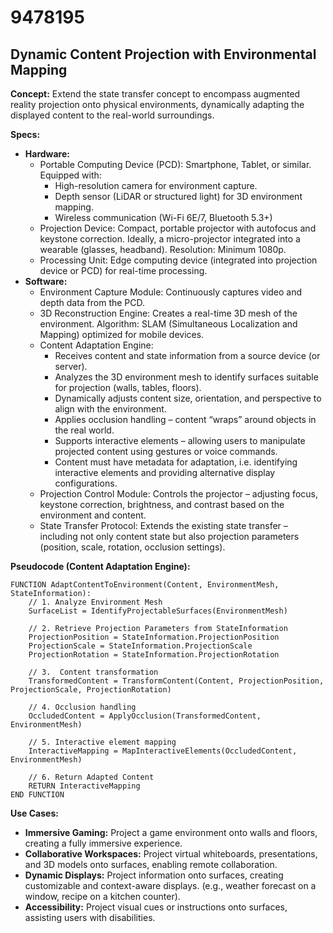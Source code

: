 # 9478195

## Dynamic Content Projection with Environmental Mapping

**Concept:** Extend the state transfer concept to encompass augmented reality projection onto physical environments, dynamically adapting the displayed content to the real-world surroundings.

**Specs:**

*   **Hardware:**
    *   Portable Computing Device (PCD): Smartphone, Tablet, or similar. Equipped with:
        *   High-resolution camera for environment capture.
        *   Depth sensor (LiDAR or structured light) for 3D environment mapping.
        *   Wireless communication (Wi-Fi 6E/7, Bluetooth 5.3+)
    *   Projection Device: Compact, portable projector with autofocus and keystone correction. Ideally, a micro-projector integrated into a wearable (glasses, headband). Resolution: Minimum 1080p.
    *   Processing Unit: Edge computing device (integrated into projection device or PCD) for real-time processing.
*   **Software:**
    *   Environment Capture Module: Continuously captures video and depth data from the PCD.
    *   3D Reconstruction Engine: Creates a real-time 3D mesh of the environment.  Algorithm: SLAM (Simultaneous Localization and Mapping) optimized for mobile devices.
    *   Content Adaptation Engine:
        *   Receives content and state information from a source device (or server).
        *   Analyzes the 3D environment mesh to identify surfaces suitable for projection (walls, tables, floors).
        *   Dynamically adjusts content size, orientation, and perspective to align with the environment.
        *   Applies occlusion handling – content “wraps” around objects in the real world.
        *   Supports interactive elements – allowing users to manipulate projected content using gestures or voice commands.
        *   Content must have metadata for adaptation, i.e. identifying interactive elements and providing alternative display configurations.
    *   Projection Control Module: Controls the projector – adjusting focus, keystone correction, brightness, and contrast based on the environment and content.
    *   State Transfer Protocol:  Extends the existing state transfer – including not only content state but also projection parameters (position, scale, rotation, occlusion settings).

**Pseudocode (Content Adaptation Engine):**

```
FUNCTION AdaptContentToEnvironment(Content, EnvironmentMesh, StateInformation):
    // 1. Analyze Environment Mesh
    SurfaceList = IdentifyProjectableSurfaces(EnvironmentMesh)

    // 2. Retrieve Projection Parameters from StateInformation
    ProjectionPosition = StateInformation.ProjectionPosition
    ProjectionScale = StateInformation.ProjectionScale
    ProjectionRotation = StateInformation.ProjectionRotation

    // 3.  Content transformation
    TransformedContent = TransformContent(Content, ProjectionPosition, ProjectionScale, ProjectionRotation)

    // 4. Occlusion handling
    OccludedContent = ApplyOcclusion(TransformedContent, EnvironmentMesh)

    // 5. Interactive element mapping
    InteractiveMapping = MapInteractiveElements(OccludedContent, EnvironmentMesh)

    // 6. Return Adapted Content
    RETURN InteractiveMapping
END FUNCTION
```

**Use Cases:**

*   **Immersive Gaming:** Project a game environment onto walls and floors, creating a fully immersive experience.
*   **Collaborative Workspaces:** Project virtual whiteboards, presentations, and 3D models onto surfaces, enabling remote collaboration.
*   **Dynamic Displays:** Project information onto surfaces, creating customizable and context-aware displays. (e.g., weather forecast on a window, recipe on a kitchen counter).
*   **Accessibility:** Project visual cues or instructions onto surfaces, assisting users with disabilities.